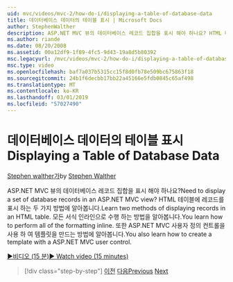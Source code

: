 ```yaml
---
uid: mvc/videos/mvc-2/how-do-i/displaying-a-table-of-database-data
title: 데이터베이스 데이터의 테이블 표시 | Microsoft Docs
author: StephenWalther
description: ASP.NET MVC 뷰의 데이터베이스 레코드 집합을 표시 해야 하나요? HTML 테이블에 레코드를 표시 하는 두 가지 방법에 알아봅니다. 모든 t를 수행 하는 방법에 알아봅니다...
ms.author: riande
ms.date: 08/20/2008
ms.assetid: 00a12df9-1f89-4fc5-9d43-19a8d5b80392
msc.legacyurl: /mvc/videos/mvc-2/how-do-i/displaying-a-table-of-database-data
msc.type: video
ms.openlocfilehash: baf7a037b5315cc15f8d0fb78e509bc675863f18
ms.sourcegitcommit: 24b1f6decbb17bb22a45166e5fdb0845c65af498
ms.translationtype: MT
ms.contentlocale: ko-KR
ms.lasthandoff: 03/01/2019
ms.locfileid: "57027490"
---
```

<a name="displaying-a-table-of-database-data"></a><span data-ttu-id="d58fe-105">데이터베이스 데이터의 테이블 표시</span><span class="sxs-lookup"><span data-stu-id="d58fe-105">Displaying a Table of Database Data</span></span>
====================
<span data-ttu-id="d58fe-106">[Stephen walther가](https://github.com/StephenWalther)</span><span class="sxs-lookup"><span data-stu-id="d58fe-106">by [Stephen Walther](https://github.com/StephenWalther)</span></span>

<span data-ttu-id="d58fe-107">ASP.NET MVC 뷰의 데이터베이스 레코드 집합을 표시 해야 하나요?</span><span class="sxs-lookup"><span data-stu-id="d58fe-107">Need to display a set of database records in an ASP.NET MVC view?</span></span> <span data-ttu-id="d58fe-108">HTML 테이블에 레코드를 표시 하는 두 가지 방법에 알아봅니다.</span><span class="sxs-lookup"><span data-stu-id="d58fe-108">Learn two methods of displaying records in an HTML table.</span></span> <span data-ttu-id="d58fe-109">모든 서식 인라인으로 수행 하는 방법을 알아봅니다.</span><span class="sxs-lookup"><span data-stu-id="d58fe-109">You learn how to perform all of the formatting inline.</span></span> <span data-ttu-id="d58fe-110">또한 ASP.NET MVC 사용자 정의 컨트롤을 사용 하 여 템플릿을 만드는 방법에 알아봅니다.</span><span class="sxs-lookup"><span data-stu-id="d58fe-110">You also learn how to create a template with a ASP.NET MVC user control.</span></span>

[<span data-ttu-id="d58fe-111">&#9654;비디오 (15 분)</span><span class="sxs-lookup"><span data-stu-id="d58fe-111">&#9654; Watch video (15 minutes)</span></span>](https://channel9.msdn.com/Blogs/ASP-NET-Site-Videos/displaying-a-table-of-database-data)

> [!div class="step-by-step"]
> <span data-ttu-id="d58fe-112">[이전](creating-model-classes-with-linq-to-sql.md)
> [다음](what-is-aspnet-mvc-80-minute-technical-video-for-developers-building-nerddinner.md)</span><span class="sxs-lookup"><span data-stu-id="d58fe-112">[Previous](creating-model-classes-with-linq-to-sql.md)
[Next](what-is-aspnet-mvc-80-minute-technical-video-for-developers-building-nerddinner.md)</span></span>
